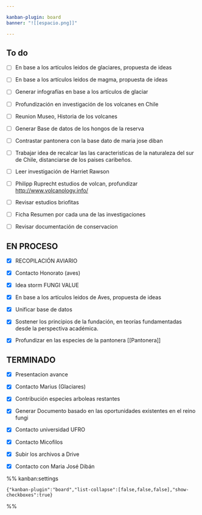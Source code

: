 ```yaml
---

kanban-plugin: board
banner: "![[espacio.png]]"

---
```


## To do

- [ ] En base a los artículos leidos de glaciares, propuesta de ideas
- [ ] En base a los artículos leidos de magma, propuesta de ideas
- [ ] Generar infografías en base a los artículos de glaciar
- [ ] Profundización en investigación de los volcanes en Chile
- [ ] Reunion Museo, Historia de los volcanes
- [ ] Generar Base de datos de los hongos de la reserva
- [ ] Contrastar pantonera con la base dato  de maria jose diban
- [ ] Trabajar idea de recalcar las las caracteristicas de la naturaleza del sur de Chile, distanciarse de los paises caribeños.
- [ ] Leer investigación de Harriet Rawson
- [ ] Philipp Ruprecht estudios de volcan, profundizar http://www.volcanology.info/
- [ ] Revisar estudios briofitas
- [ ] Ficha Resumen por cada una de las investigaciones
- [ ] Revisar documentación de conservacion


## EN PROCESO

- [x] RECOPILACIÓN AVIARIO
- [x] Contacto Honorato (aves)
- [x] Idea storm FUNGI VALUE
- [x] En base a los artículos leidos de Aves, propuesta de ideas
- [x] Unificar base de datos
- [x] Sostener los principios de la fundación, en teorías fundamentadas desde la perspectiva académica.
- [x] Profundizar en las especies de la pantonera [[Pantonera]]


## TERMINADO

- [x] Presentacion avance
- [x] Contacto Marius (Glaciares)
- [x] Contribución especies arboleas restantes
- [x] Generar Documento basado en las oportunidades existentes en el reino fungi
- [x] Contacto universidad UFRO
- [x] Contacto Micofilos
- [x] Subir los archivos a Drive
- [x] Contacto con Maria José Dibán




%% kanban:settings
```
{"kanban-plugin":"board","list-collapse":[false,false,false],"show-checkboxes":true}
```
%%